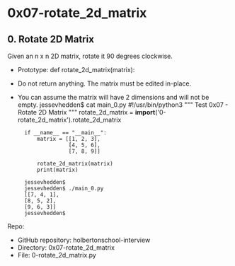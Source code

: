 # 0x07-rotate_2d_matrix

## 0. Rotate 2D Matrix

Given an n x n 2D matrix, rotate it 90 degrees clockwise.

- Prototype: def rotate_2d_matrix(matrix):
- Do not return anything. The matrix must be edited in-place.
- You can assume the matrix will have 2 dimensions and will not be empty.
        jessevhedden$ cat main_0.py
        #!/usr/bin/python3
        """
        Test 0x07 - Rotate 2D Matrix
        """
        rotate_2d_matrix = __import__('0-rotate_2d_matrix').rotate_2d_matrix

        if __name__ == "__main__":
            matrix = [[1, 2, 3],
                      [4, 5, 6],
                      [7, 8, 9]]

            rotate_2d_matrix(matrix)
            print(matrix)

        jessevhedden$
        jessevhedden$ ./main_0.py
        [[7, 4, 1],
        [8, 5, 2],
        [9, 6, 3]]
        jessevhedden$
Repo:

- GitHub repository: holbertonschool-interview
- Directory: 0x07-rotate_2d_matrix
- File: 0-rotate_2d_matrix.py